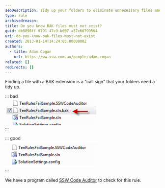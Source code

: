 ```yaml
---
seoDescription: Tidy up your folders to eliminate unnecessary files and avoid confusion with redundant data.
type: rule
archivedreason:
title: Do you know BAK files must not exist?
guid: db9898ff-0791-47c9-b007-a37e66799564
uri: do-you-know-bak-files-must-not-exist
created: 2013-01-14T14:24:03.0000000Z
authors:
  - title: Adam Cogan
    url: https://ww.ssw.com.au/people/adam-cogan
related: []
redirects: []
---
```


Finding a file with a BAK extension is a "call sign" that your folders need a tidy up.

<!--endintro-->

::: bad  
![Figure: Bad example](bak-bad.jpg)  
:::

::: good  
![Figure: Good example](bak-good.jpg)  
:::

We have a program called [SSW Code Auditor](http://www.ssw.com.au/ssw/CodeAuditor) to check for this rule.
